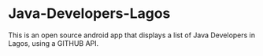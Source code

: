 # Java-Developers-Lagos
This is an open source android app that displays 
a list of Java Developers in Lagos,
using a GITHUB API.
